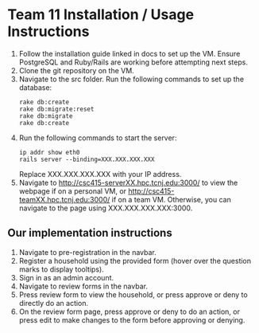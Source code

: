 # Team 11 Installation / Usage Instructions

1. Follow the installation guide linked in docs to set up the VM.  Ensure PostgreSQL and Ruby/Rails are working before attempting next steps.
2. Clone the git repository on the VM.
3. Navigate to the src folder.  Run the following commands to set up the database:
   ```
   rake db:create
   rake db:migrate:reset
   rake db:migrate
   rake db:create
   ```
4. Run the following commands to start the server:
   ```
   ip addr show eth0
   rails server --binding=XXX.XXX.XXX.XXX
   ```
   Replace XXX.XXX.XXX.XXX with your IP address.
5. Navigate to http://csc415-serverXX.hpc.tcnj.edu:3000/ to view the webpage if on a personal VM, or http://csc415-teamXX.hpc.tcnj.edu:3000/ if on a team VM.  Otherwise, you can navigate to the page using XXX.XXX.XXX.XXX:3000.

## Our implementation instructions
1. Navigate to pre-registration in the navbar.
2. Register a household using the provided form (hover over the question marks to display tooltips).
4. Sign in as an admin account.
5. Navigate to review forms in the navbar.
6. Press review form to view the household, or press approve or deny to directly do an action.
7. On the review form page, press approve or deny to do an action, or press edit to make changes to the form before approving or denying.
